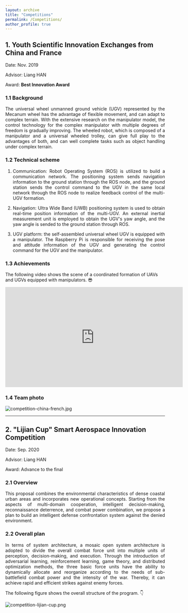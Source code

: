 ```yaml
---
layout: archive
title: "Competitions"
permalink: /Competitions/
author_profile: true
---
```


<!-- {% if author.googlescholar %}
  You can also find my articles on <u><a href="{{author.googlescholar}}">my Google Scholar profile</a>.</u>
{% endif %} -->
<!-- My experiment reports and assignments can be found 📄 here (for reports and assignments that have electronic versions).

{% include base_path %}

{% for post in site.Competitions reversed %}
  {% include archive-single.html %}
{% endfor %} -->

## 1. Youth Scientific Innovation Exchanges from China and France

Date: Nov. 2019

Advisor: Liang HAN

Award: **Best Innovation Award**


### 1.1 Background

<!-- 以麦克纳姆轮为代表的万向轮无人车具有运动灵活，控制简单等优点，能够适应复杂的地形。随着对机械臂模型研究的逐步深入，针对多自由度的复杂机械臂的控制技术日渐完善。由机械臂和万向轮小车组合而成的轮式机器人可以充分发挥二者的优势，能够很好地完成在复杂地形下的物体搬运等任务。 -->

<p style="text-align:justify; text-justify:inter-ideograph;">
The universal wheel unmanned ground vehicle (UGV) represented by the Mecanum wheel has the advantage of flexible movement, and can adapt to complex terrain. With the extensive research on the manipulator model, the control technology for the complex manipulator with multiple degrees of freedom is gradually improving. The wheeled robot, which is composed of a manipulator and a universal wheeled trolley, can give full play to the advantages of both, and can well complete tasks such as object handling under complex terrain.
</p>

### 1.2 Technical scheme

<!-- 1.	通信方面，该项目使用ROS搭建通信网络。导航定位系统通过ROS节点将导航信息发送至地面站，地面站将控制指令通过ROS节点发送到处于同一局域网的无人车，实现对无人车编队的反馈控制。
2.	导航方面，该项目采用UWB定位系统来获取无人车编队的实时位置信息，采用外置的惯性测量单元获取无人车的偏航信息。并将这些信息通过ROS发送到地面站。
3.	无人车平台搭建方面，使用自组装的万向轮无人车，搭载机械手，通过树莓派实现和地面站的信息交换，并通过树莓派控制无人车的运动和机械手的动作。
4.	协同控制方面，我们通过ROS机器人系统收集并整合无人车的位置、偏航信息，并将信息传入地面站主控程序，通过协同控制算法计算导航数据和设定的表演轨迹得到控制指令。最后将控制指令发送给无人车，实现整个系统的闭环反馈控制。 -->

1. <p style="text-align:justify; text-justify:inter-ideograph;">Communication: Robot Operating System (ROS) is utilized to build a communication network. The positioning system sends navigation information to the ground station through the ROS node, and the ground station sends the control command to the UGV in the same local network through the ROS node to realize feedback control of the multi-UGV formation.</p>
2. <p style="text-align:justify; text-justify:inter-ideograph;">Navigation: Ultra Wide Band (UWB) positioning system is used to obtain real-time position information of the multi-UGV. An external inertial measurement unit is employed to obtain the UGV's yaw angle, and the yaw angle is sended to the ground station through ROS.</p>
3. <p style="text-align:justify; text-justify:inter-ideograph;">UGV platform: the self-assembled universal wheel UGV is equipped with a manipulator. The Raspberry Pi is responsible for receiving the pose and attitude information of the UGV and generating the control command for the UGV and the manipulator.</p>

### 1.3 Achievements

The following video shows the scene of a coordinated formation of UAVs and UGVs equipped with manipulators. 😎

  <iframe width="560" height="315" src="https://www.youtube.com/embed/wzu0CHlsenE" frameborder="0" allow="accelerometer; autoplay; encrypted-media; gyroscope; picture-in-picture" allowfullscreen></iframe>


### 1.4 Team photo 

  <img src="https://jianhua-WANG-BUAA.github.io/images/competition-china-french.jpg" alt="competition-china-french.jpg" border="0"/>

---------------------------

## 2. "Lijian Cup" Smart Aerospace Innovation Competition

Date: Sep. 2020

Advisor: Liang HAN

Award: Advance to the final

### 2.1 Overview 

<!-- 本项目结合沿海密集城市地区的环境特点，融入新的作战理念，从多域联合、智能决策、侦查威慑、战力组合等方面出发，提出构建拒止环境智能防御对抗体系的方案。 -->

<p style="text-align:justify; text-justify:inter-ideograph;">
This proposal combines the environmental characteristics of dense coastal urban areas and incorporates new operational concepts. Starting from the aspects of multi-domain cooperation, intelligent decision-making, reconnaissance deterrence, and combat power combination, we propose a plan to build an intelligent defense confrontation system against the denied environment.</p>


### 2.2 Overall plan

<!-- 系统架构方面，采用了马赛克开放系统架构，将总体的作战武力单元分为多个感知、决策和执行单元。通过引入对抗学习、强化学习、博弈论和分布式优化等方法，使得三种基本武力单元具备根据子战场战力需求和战争激烈程度进行动态分配重组的能力。因此整个系统可以实现对敌方战力的快速高效打击。下图展示了方案的总体架构。👇 -->

<p style="text-align:justify; text-justify:inter-ideograph;">
In terms of system architecture, a mosaic open system architecture is adopted to divide the overall combat force unit into multiple units of perception, decision-making, and execution. Through the introduction of adversarial learning, reinforcement learning, game theory, and distributed optimization methods, the three basic force units have the ability to dynamically allocate and reorganize according to the needs of sub-battlefield combat power and the intensity of the war. Thereby, it can achieve rapid and efficient strikes against enemy forces. 

The following figure shows the overall structure of the program. 👇
</p>

<img src="https://jianhua-WANG-BUAA.github.io/images/competition-lijian-cup.png" alt="competition-lijian-cup.png" border="0"/>


